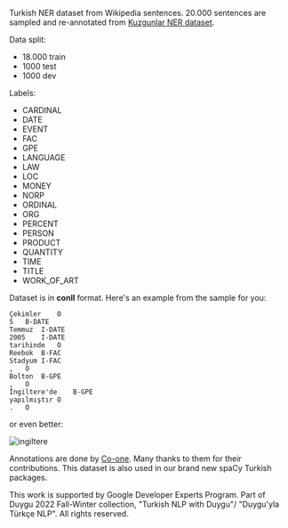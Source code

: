 Turkish NER dataset from Wikipedia sentences. 20.000 sentences are sampled and re-annotated from [Kuzgunlar NER dataset](https://data.mendeley.com/datasets/cdcztymf4k/1).


Data split:

- 18.000 train
- 1000 test
- 1000 dev

Labels:

- CARDINAL
- DATE
- EVENT
- FAC
- GPE
- LANGUAGE
- LAW
- LOC
- MONEY
- NORP
- ORDINAL
- ORG
- PERCENT
- PERSON
- PRODUCT
- QUANTITY
- TIME
- TITLE
- WORK_OF_ART

Dataset is in **conll** format. Here's an example from the sample for you:

```
Çekimler	O
5	B-DATE
Temmuz	I-DATE
2005	I-DATE
tarihinde	O
Reebok	B-FAC
Stadyum	I-FAC
,	O
Bolton	B-GPE
,	O
İngiltere'de	B-GPE
yapılmıştır	O
.	O
```
or even better:

![ingiltere](https://github.com/turkish-nlp-suite/Turkish-Wiki-NER-Dataset/assets/8277232/f130a1e9-a3e7-40b9-8204-4917d89607b8)


Annotations are done by [Co-one](https://co-one.co/). Many thanks to them for their contributions. This dataset is also used in our brand new spaCy Turkish packages.

This work is supported by Google Developer Experts Program.
Part of Duygu 2022 Fall-Winter collection, "Turkish NLP with Duygu"/ "Duygu'yla Türkçe NLP". All rights reserved.
